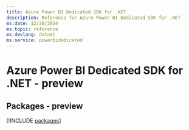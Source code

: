 ```yaml
---
title: Azure Power BI Dedicated SDK for .NET
description: Reference for Azure Power BI Dedicated SDK for .NET
ms.date: 12/20/2024
ms.topic: reference
ms.devlang: dotnet
ms.service: powerbidedicated
---
```

# Azure Power BI Dedicated SDK for .NET - preview
## Packages - preview
[!INCLUDE [packages](power-bi-dedicated-index.md)]